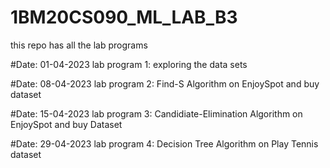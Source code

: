 # 1BM20CS090_ML_LAB_B3
this repo has all the lab programs 

#Date: 01-04-2023
lab program 1: exploring the data sets

#Date: 08-04-2023
lab program 2: Find-S Algorithm on EnjoySpot and buy dataset

#Date: 15-04-2023
lab program 3: Candidiate-Elimination Algorithm on EnjoySpot and buy Dataset

#Date: 29-04-2023
lab program 4: Decision Tree Algorithm on Play Tennis dataset
